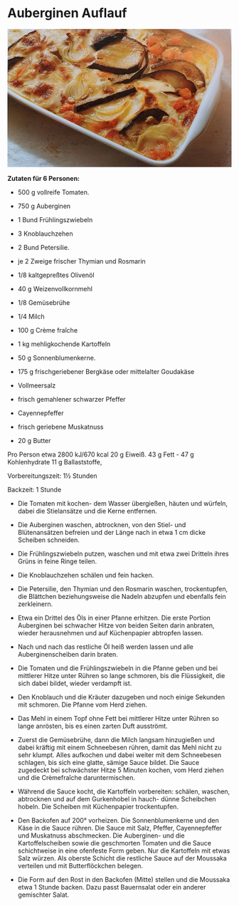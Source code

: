 # Auberginen Auflauf

![](../_bilder/AuberginenMousaka.jpg)

**Zutaten für 6 Personen:**  

- 500 g vollreife Tomaten. 

- 750 g  Auberginen 

- 1 Bund Frühlingszwiebeln 

- 3 Knoblauchzehen  

- 2 Bund Petersilie. 

- je 2 Zweige frischer Thymian und Rosmarin  

- 1/8 kaltgepreßtes Olivenöl  

- 40 g Weizenvollkornmehl  

- 1/8 Gemüsebrühe 

- 1/4 Milch  

- 100 g Crème fraîche  

- 1 kg mehligkochende  Kartoffeln 

- 50 g Sonnenblumenkerne. 

- 175 g frischgeriebener Bergkäse oder  mittelalter Goudakäse 

- Vollmeersalz 

- frisch gemahlener  schwarzer Pfeffer 

- Cayennepfeffer 

- frisch geriebene  Muskatnuss 

- 20 g Butter  

Pro Person etwa 2800 kJ/670 kcal 20 g Eiweiß. 43 g Fett - 47 g Kohlenhydrate 11 g Ballaststoffe,  

Vorbereitungszeit: 1½ Stunden  

Backzeit: 1 Stunde  

- Die Tomaten mit kochen- dem Wasser übergießen, häuten und würfeln, dabei die Stielansätze und die Kerne entfernen. 

- Die Auberginen waschen, abtrocknen, von den Stiel- und Blütenansätzen befreien und der Länge nach in etwa 1 cm dicke Scheiben schneiden. 

- Die Frühlingszwiebeln putzen, waschen und mit etwa zwei Dritteln ihres Grüns in feine Ringe teilen. 

- Die Knoblauchzehen schälen und fein hacken. 

- Die Petersilie, den Thymian und den Rosmarin waschen, trockentupfen, die Blättchen beziehungsweise die Nadeln abzupfen und ebenfalls fein zerkleinern. 

- Etwa ein Drittel des Öls in einer Pfanne erhitzen. Die erste Portion 
  Auberginen bei schwacher Hitze von beiden Seiten darin anbraten, 
  wieder herausnehmen und auf Küchenpapier abtropfen lassen.  

- Nach und nach das restliche Öl heiß werden lassen und alle Auberginenscheiben darin braten. 

- Die Tomaten und die Frühlingszwiebeln in die Pfanne geben und bei mittlerer Hitze unter Rühren so lange schmoren, bis die Flüssigkeit, die sich dabei bildet, wieder verdampft ist. 

- Den Knoblauch und die Kräuter dazugeben und noch einige Sekunden mit schmoren. Die Pfanne vom Herd ziehen.  

- Das Mehl in einem Topf ohne Fett bei mittlerer Hitze unter Rühren so lange anrösten, bis es einen zarten Duft ausströmt.  

- Zuerst die Gemüsebrühe, dann die Milch langsam hinzugießen und dabei 
  kräftig mit einem Schneebesen rühren, damit das Mehl nicht zu sehr 
  klumpt. Alles aufkochen und dabei weiter mit dem Schneebesen schlagen,
   bis sich eine glatte, sämige Sauce bildet. Die Sauce zugedeckt bei 
  schwächster Hitze 5 Minuten kochen, vom Herd ziehen und die Crèmefraîche
   daruntermischen. 

- Während die Sauce kocht, die Kartoffeln vorbereiten: schälen, waschen, abtrocknen und auf dem Gurkenhobel in hauch- dünne Scheibchen hobeln. Die Scheiben mit Küchenpapier trockentupfen.

- Den Backofen auf 200° vorheizen. Die Sonnenblumenkerne und den Käse in die Sauce rühren. Die Sauce mit Salz, Pfeffer, Cayennepfeffer und 
  Muskatnuss abschmecken. Die Auberginen- und die Kartoffelscheiben sowie
   die geschmorten Tomaten und die Sauce schichtweise in eine ofenfeste 
  Form geben. Nur die Kartoffeln mit etwas Salz würzen. Als oberste 
  Schicht die restliche Sauce auf der Moussaka verteilen und mit Butterflöckchen belegen. 

- Die Form auf den Rost in den Backofen (Mitte) stellen und die Moussaka etwa 1 Stunde backen. Dazu passt Bauernsalat oder ein anderer gemischter Salat.
